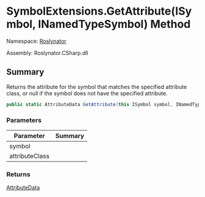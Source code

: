 # SymbolExtensions\.GetAttribute\(ISymbol, INamedTypeSymbol\) Method

Namespace: [Roslynator](../../README.md)

Assembly: Roslynator\.CSharp\.dll

## Summary

Returns the attribute for the symbol that matches the specified attribute class, or null if the symbol does not have the specified attribute\.

```csharp
public static AttributeData GetAttribute(this ISymbol symbol, INamedTypeSymbol attributeClass)
```

### Parameters

| Parameter | Summary |
| --------- | ------- |
| symbol | |
| attributeClass | |

### Returns

[AttributeData](https://docs.microsoft.com/en-us/dotnet/api/microsoft.codeanalysis.attributedata)



